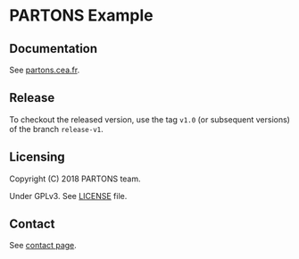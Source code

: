 # PARTONS Example

## Documentation

See [partons.cea.fr](http://partons.cea.fr).

## Release

To checkout the released version, use the tag `v1.0` (or subsequent versions) of the branch `release-v1`.

## Licensing

Copyright (C) 2018  PARTONS team.

Under GPLv3. See [LICENSE](LICENSE) file.

## Contact

See [contact page](http://partons.cea.fr/partons/doc/html/contact.html).